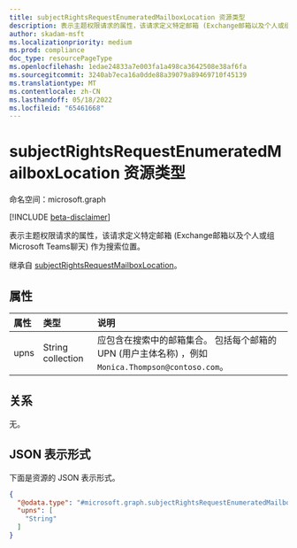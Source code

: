 ```yaml
---
title: subjectRightsRequestEnumeratedMailboxLocation 资源类型
description: 表示主题权限请求的属性，该请求定义特定邮箱 (Exchange邮箱以及个人或组Microsoft Teams聊天) 作为搜索位置。
author: skadam-msft
ms.localizationpriority: medium
ms.prod: compliance
doc_type: resourcePageType
ms.openlocfilehash: 1edae24833a7e003fa1a498ca3642508e38af6fa
ms.sourcegitcommit: 3240ab7eca16a0dde88a39079a89469710f45139
ms.translationtype: MT
ms.contentlocale: zh-CN
ms.lasthandoff: 05/18/2022
ms.locfileid: "65461668"
---
```

# <a name="subjectrightsrequestenumeratedmailboxlocation-resource-type"></a>subjectRightsRequestEnumeratedMailboxLocation 资源类型

命名空间：microsoft.graph

[!INCLUDE [beta-disclaimer](../../includes/beta-disclaimer.md)]

表示主题权限请求的属性，该请求定义特定邮箱 (Exchange邮箱以及个人或组Microsoft Teams聊天) 作为搜索位置。

继承自 [subjectRightsRequestMailboxLocation](../resources/subjectrightsrequestmailboxlocation.md)。

## <a name="properties"></a>属性
|属性|类型|说明|
|:---|:---|:---|
|upns|String collection|应包含在搜索中的邮箱集合。 包括每个邮箱的 UPN (用户主体名称) ，例如 `Monica.Thompson@contoso.com`。|

## <a name="relationships"></a>关系
无。

## <a name="json-representation"></a>JSON 表示形式
下面是资源的 JSON 表示形式。
<!-- {
  "blockType": "resource",
  "@odata.type": "microsoft.graph.subjectRightsRequestEnumeratedMailboxLocation"
}
-->
``` json
{
  "@odata.type": "#microsoft.graph.subjectRightsRequestEnumeratedMailboxLocation",
  "upns": [
    "String"
  ]
}
```

